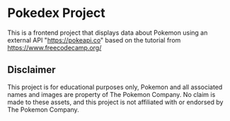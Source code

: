 # Pokedex Project
This is a frontend project that displays data about Pokemon using an external API "https://pokeapi.co" based on the tutorial from https://www.freecodecamp.org/

## Disclaimer
This project is for educational purposes only, Pokemon and all associated names and images are property of The Pokemon Company. No claim is made to these assets, and this project is not affiliated with or endorsed by The Pokemon Company.